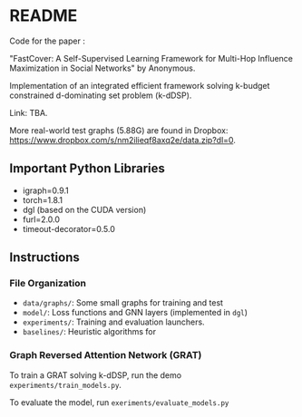 # README 

Code for the paper :

"FastCover: A Self-Supervised Learning Framework for Multi-Hop Influence Maximization in Social Networks" by Anonymous.

Implementation of an integrated efficient framework solving k-budget constrained d-dominating set problem (k-dDSP).

Link: TBA.

More real-world test graphs (5.88G) are found in Dropbox: https://www.dropbox.com/s/nm2ilieqf8axq2e/data.zip?dl=0.

## Important Python Libraries
- igraph=0.9.1
- torch=1.8.1
- dgl (based on the CUDA version)
- furl=2.0.0
- timeout-decorator=0.5.0

## Instructions

### File Organization

- `data/graphs/`: Some small graphs for training and test
- `model/`: Loss functions and GNN layers (implemented in `dgl`)
- `experiments/`: Training and evaluation launchers.
- `baselines/`: Heuristic algorithms for 

### Graph Reversed Attention Network (GRAT)

To train a GRAT solving k-dDSP, run the demo `experiments/train_models.py`.

To evaluate the model, run `exeriments/evaluate_models.py`
